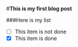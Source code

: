 #__This is my first blog post__

###Here is my list

- [ ] This item is not done
- [x] This item is done
